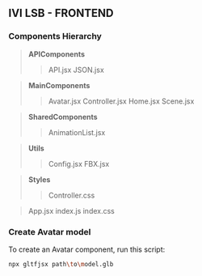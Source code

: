 ## IVI LSB - FRONTEND

### Components Hierarchy

> **APIComponents**
>> API.jsx
>> JSON.jsx

> **MainComponents**
>> Avatar.jsx
>> Controller.jsx
>> Home.jsx
>> Scene.jsx

> **SharedComponents**
>> AnimationList.jsx

> **Utils**
>> Config.jsx
>> FBX.jsx

> **Styles**
>> Controller.css

> App.jsx
> index.js
> index.css


### Create Avatar model

To create an  Avatar component, run this script:
```bash
npx gltfjsx path\to\model.glb
```
